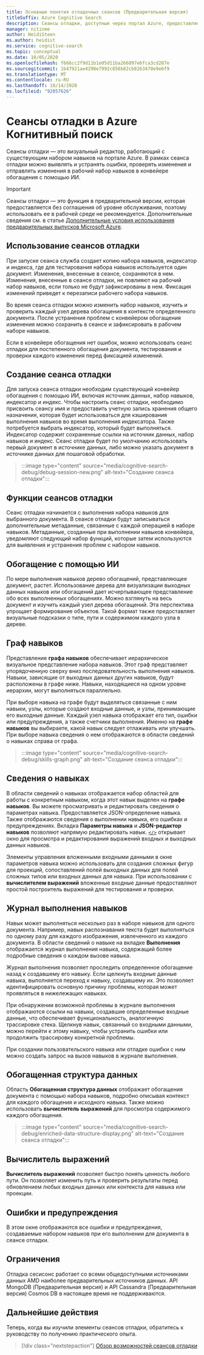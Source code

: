 ```yaml
---
title: Основные понятия отладочных сеансов (Предварительная версия)
titleSuffix: Azure Cognitive Search
description: Сеансы отладки, доступные через портал Azure, предоставляют интегрированную среду разработки, где можно выявлять и устранять ошибки, проверять изменения и отправлять изменения в набор навыков в конвейере обогащения с помощью ИИ. Сеансы отладки находятся на этапе предварительной версии.
manager: nitinme
author: HeidiSteen
ms.author: heidist
ms.service: cognitive-search
ms.topic: conceptual
ms.date: 10/05/2020
ms.openlocfilehash: f666cc2f9d11b1e05d11ba266897e6fca3cd287e
ms.sourcegitcommit: 1b47921ae4298e7992c856b82cb8263470e9e6f9
ms.translationtype: MT
ms.contentlocale: ru-RU
ms.lasthandoff: 10/14/2020
ms.locfileid: "92057626"
---
```

# <a name="debug-sessions-in-azure-cognitive-search"></a>Сеансы отладки в Azure Когнитивный поиск

Сеансы отладки — это визуальный редактор, работающий с существующим набором навыков на портале Azure. В рамках сеанса отладки можно выявлять и устранять ошибки, проверять изменения и отправлять изменения в рабочий набор навыков в конвейере обогащения с помощью ИИ.

> [!Important]
> Сеансы отладки — это функция в предварительной версии, которая предоставляется без соглашения об уровне обслуживания, поэтому использовать ее в рабочей среде не рекомендуется. Дополнительные сведения см. в статье [Дополнительные условия использования предварительных выпусков Microsoft Azure](https://azure.microsoft.com/support/legal/preview-supplemental-terms/).
>

## <a name="using-debug-sessions"></a>Использование сеансов отладки

При запуске сеанса служба создает копию набора навыков, индексатор и индекса, где для тестирования набора навыков используется один документ. Изменения, внесенные в сеансе, сохраняются в нем. Изменения, внесенные в сеансе отладки, не повлияют на рабочий набор навыков, если только не будут зафиксированы в нем. Фиксация изменений приведет к перезаписи рабочего набора навыков.

Во время сеанса отладки можно изменить набор навыков, изучить и проверить каждый узел дерева обогащения в контексте определенного документа. После устранения проблем с конвейером обогащения изменения можно сохранить в сеансе и зафиксировать в рабочем наборе навыков. 

Если в конвейере обогащения нет ошибок, можно использовать сеанс отладки для постепенного обогащения документа, тестирования и проверки каждого изменения перед фиксацией изменений.

## <a name="creating-a-debug-session"></a>Создание сеанса отладки

Для запуска сеанса отладки необходим существующий конвейер обогащения с помощью ИИ, включая источник данных, набор навыков, индексатор и индекс. Чтобы настроить сеанс отладки, необходимо присвоить сеансу имя и предоставить учетную запись хранения общего назначения, которая будет использоваться для кэширования выполнения навыков во время выполнения индексатора. Также потребуется выбрать индексатор, который будет выполняться. Индексатор содержит сохраненные ссылки на источник данных, набор навыков и индекс. Сеанс отладки будет по умолчанию использовать первый документ в источнике данных, либо можно указать документ в источнике данных для пошаговой обработки.

> :::image type="content" source="media/cognitive-search-debug/debug-session-new.png" alt-text="Создание сеанса отладки":::

## <a name="debug-session-features"></a>Функции сеансов отладки

Сеанс отладки начинается с выполнения набора навыков для выбранного документа. В сеансе отладки будут записываться дополнительные метаданные, связанные с каждой операцией в наборе навыков. Метаданные, созданные при выполнении навыков конвейера, уведомляют следующий набор функций, которые затем используются для выявления и устранения проблем с набором навыков.

## <a name="ai-enrichments"></a>Обогащение с помощью ИИ

По мере выполнения навыков дерево обогащений, представляющее документ, растет. Использование дерева для визуализации выходных данных навыков или обогащений дает исчерпывающее представление обо всех выполненных обогащениях. Можно взглянуть на весь документ и изучить каждый узел дерева обогащений. Эта перспектива упрощает формирование объектов. Такой формат также предоставляет визуальные подсказки о типе, пути и содержимом каждого узла в дереве.

## <a name="skill-graph"></a>Граф навыков

Представление **графа навыков** обеспечивает иерархическое визуальное представление набора навыков. Этот граф представляет упорядоченную сверху вниз последовательность выполнения навыков. Навыки, зависящие от выходных данных других навыков, будут расположены в графе ниже. Навыки, находящиеся на одном уровне иерархии, могут выполняться параллельно. 

При выборе навыка на графе будут выделяться связанные с ним навыки, узлы, которые создают входные данные, и узлы, принимающие его выходные данные. Каждый узел навыка отображает его тип, ошибки или предупреждения, а также счетчики выполнения. Именно на **графе навыков** вы выбираете, какой навык следует отлаживать или улучшать. При выборе навыка сведения о нем отображаются в области сведений о навыках справа от графа.

> :::image type="content" source="media/cognitive-search-debug/skills-graph.png" alt-text="Создание сеанса отладки":::

## <a name="skill-details"></a>Сведения о навыках

В области сведений о навыках отображается набор областей для работы с конкретным навыком, когда этот навык выделен на **графе навыков**. Вы можете просматривать и редактировать сведения о параметрах навыка. Предоставляется JSON-определение навыка. Также отображаются сведения о выполнении навыка, его ошибках и предупреждениях. Вкладка **Параметры навыка** и **JSON-редактор навыков** позволяют напрямую редактировать навык. [`</>`](#expression-evaluator) открывает окно для просмотра и редактирования выражений входных и выходных данных навыков.

Элементы управления вложенными входными данными в окне параметров навыка можно использовать для создания сложных фигур для проекций, сопоставлений полей выходных данных для полей сложных типов или входных данных для навыка. При использовании с **вычислителем выражений** вложенные входные данные предоставляют простой построитель выражений для тестирования и проверки.

## <a name="skill-execution-history"></a>Журнал выполнения навыков

Навык может выполняться несколько раз в наборе навыков для одного документа. Например, навык распознавания текста будет выполняться по одному разу для каждого изображения, извлеченного из каждого документа. В области сведений о навыке на вкладке **Выполнения** отображается журнал выполнения навыка, содержащий более подробные сведения о каждом вызове навыка. 

Журнал выполнения позволяет проследить определенное обогащение назад к создавшему его навыку. Если щелкнуть входные данные навыка, выполняется переход к навыку, создавшему их. Это позволяет идентифицировать основную причину проблемы, которая может проявляться в нижележащих навыках. 

При обнаружении возможной проблемы в журнале выполнения отображаются ссылки на навыки, создавшие определенные входные данные, что обеспечивает функциональность, аналогичную трассировке стека. Щелкнув навык, связанный со входными данными, можно перейти к этому навыку, чтобы устранить ошибки или продолжить трассировку конкретной проблемы.

При создании пользовательского навыка или отладке ошибки с ним можно создать запрос на вызов навыков в журнале выполнения.

## <a name="enriched-data-structure"></a>Обогащенная структура данных

Область **Обогащенная структура данных** отображает обогащения документа с помощью набора навыков, подробно описывая контекст для каждого обогащения и исходного навыка. Также можно использовать **вычислитель выражений** для просмотра содержимого каждого обогащения.

> :::image type="content" source="media/cognitive-search-debug/enriched-data-structure-display.png" alt-text="Создание сеанса отладки":::

## <a name="expression-evaluator"></a>Вычислитель выражений

**Вычислитель выражений** позволяет быстро понять ценность любого пути. Он позволяет изменить путь и проверить результаты перед обновлением любых входных данных или контекста для навыка или проекции.

## <a name="errorswarnings"></a>Ошибки и предупреждения

В этом окне отображаются все ошибки и предупреждения, создаваемые набором навыков при его выполнении для документа в сеансе отладки.

## <a name="limitations"></a>Ограничения

Отладка сесисонс работает со всеми общедоступными источниками данных AMD наиболее предварительных источников данных. API MongoDB (Предварительная версия) и API Cassandra (Предварительная версия) Cosmos DB в настоящее время не поддерживаются.

## <a name="next-steps"></a>Дальнейшие действия

Теперь, когда вы изучили элементы сеансов отладки, обратитесь к руководству по получению практического опыта.

> [!div class="nextstepaction"]
> [Обзор возможностей сеансов отладки](./cognitive-search-tutorial-debug-sessions.md)